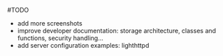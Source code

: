 #TODO
* add more screenshots
* improve developer documentation: storage architecture, classes and functions, security handling...
* add server configuration examples: lighthttpd
